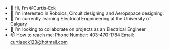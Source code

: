 - 👋 Hi, I’m @Curtis-Eck
- 👀 I’m interested in Roboics, Circuit designing and Aeropspace designing.
- 🌱 I’m currently learning Electrical Engnineering at the University of Calgary
- 💞️ I’m looking to collaborate on projects as an Electrical Engineer
- 📫 How to reach me:
  Phone Number: 403-470-1784
  Email: curtiseck123@hotmail.com

<!---
Curtis-Eck/Curtis-Eck is a ✨ special ✨ repository because its `README.md` (this file) appears on your GitHub profile.
You can click the Preview link to take a look at your changes.
--->

